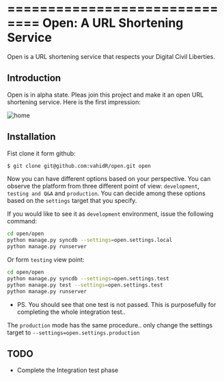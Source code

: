 ==============================
Open: A URL Shortening Service
==============================

Open is a URL shortening service that respects your Digital Civil Liberties.


Introduction
------------
Open is in alpha state. Pleas join this project and make it an open URL shortening service.
Here is the first impression:

![home](https://raw.github.com/vahidR/open/master/open/static/img/open.jpg)


Installation
------------
Fist clone it form github:
```bash
$ git clone git@github.com:vahidR/open.git open
```

Now you can have different options based on your perspective. 
You can observe the platform from three different point of view: `development`, `testing and Q&A` and `production`.
You can decide among these options based on the `settings` target that you specify.

If you would like to see it as `development` environment, issue the following command:
```bash
cd open/open
python manage.py syncdb --settings=open.settings.local
python manage.py runserver
```

Or form `testing` view point:
```bash
cd open/open
python manage.py syncdb --settings=open.settings.test
python manage.py test --settings=open.settings.test
python manage.py runserver
```
* PS. You should see that one test is not passed. This is purposefully for completing the whole integration test..


The `production` mode has the same procedure.. only change the settings target to `--settings=open.settings.production`



TODO
----
* Complete the Integration test phase



